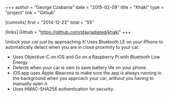 +++
author = "George Czabania"
date = "2015-02-09"
title = "Khaki"
type = "project"
link = "Github"

[commits]
  first = "2014-12-22"
  total = "55"

[links]
  Github = "https://github.com/stayradiated/khaki"
+++

Unlock your car just by approaching it! Uses Bluetooth LE on your iPhone to
automatically detect when you are in close proximity to your car.

- Uses Objective-C on iOS and Go on a Raspberry Pi with Bluetooth Low Energy.
- Detects when your car is own to save battery life on your phone.
- iOS app uses Apple iBeacons to make sure the app is always running in the
  background when you approach your car, without you having to manually open
  it.
- Uses HMAC-SHA256 authentication for security.
